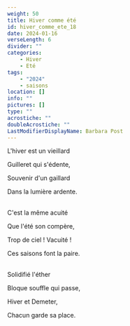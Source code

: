 ```yaml
---
weight: 50
title: Hiver comme été
id: hiver_comme_ete_18
date: 2024-01-16
verseLength: 6
divider: ""
categories:
    - Hiver
    - Eté
tags:
    - "2024"
    - saisons
location: []
info: ""
pictures: []
type: ""
acrostiche: ""
doubleAcrostiche: ""
LastModifierDisplayName: Barbara Post
---
```

L'hiver est un vieillard

Guilleret qui s'édente,

Souvenir d'un gaillard

Dans la lumière ardente.

 \
C'est la même acuité

Que l'été son compère,

Trop de ciel ! Vacuité !

Ces saisons font la paire.

 \
Solidifié l'éther

Bloque souffle qui passe,

Hiver et Demeter,

Chacun garde sa place.
